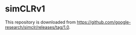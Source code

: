 # simCLRv1
This repository is downloaded from https://github.com/google-research/simclr/releases/tag/1.0.

